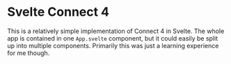 # Svelte Connect 4

This is a relatively simple implementation of Connect 4 in Svelte. The whole app is contained in one `App.svelte` component, but it could easily be split up into multiple components. Primarily this was just a learning experience for me though. 
